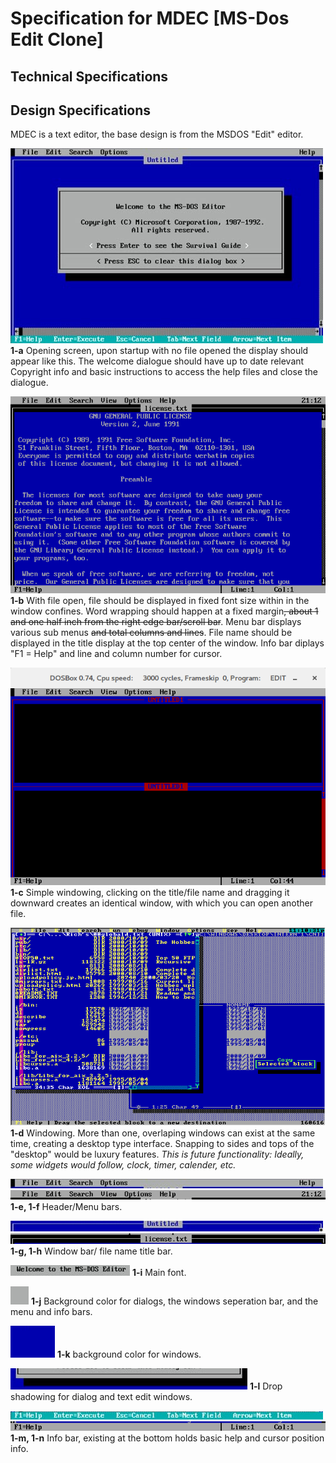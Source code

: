 # Specification for MDEC [MS-Dos Edit Clone]

## Technical Specifications


## Design Specifications

MDEC is a text editor, the base design is from the MSDOS "Edit" editor.

![1-a](./edit.jpg)
**1-a** Opening screen, upon startup with no file opened the display should appear like this. The welcome dialogue should have up to date relevant Copyright info and basic instructions to access the help files and close the dialogue.

![1-b](./fileopen.png)
**1-b** With file open, file should be displayed in fixed font size within in the window confines. Word wrapping should happen at a fixed margin~~, about 1 and one half inch from the right edge bar/scroll bar~~. Menu bar displays various sub menus ~~and total columns and lines~~. File name should be displayed in the title display at the top center of the window. Info bar diplays "F1 = Help" and line and column number for cursor.

![1-c](./simplewindows.png)
**1-c** Simple windowing, clicking on the title/file name and dragging it downward creates an identical window, with which you can open another file.

![1-d](./windows.png)
**1-d** Windowing. More than one, overlaping windows can exist at the same time, creating a desktop type interface. Snapping to sides and tops of the "desktop" would be luxury features. *This is future functionality: Ideally, some widgets would follow, clock, timer, calender, etc.*

![1-e](./header.jpg)
![1-f](./header1.jpg)
**1-e, 1-f** Header/Menu bars.

![1-g](./windowbar.jpg)
![1-h](./windowbar1.jpg)
**1-g, 1-h** Window bar/ file name title bar.

![1-i](./font.jpg)
**1-i** Main font.

![1-j](./dialog-barbg.jpg)
**1-j** Background color for dialogs, the windows seperation bar, and the menu and info bars.

![1-k](./windowbg.jpg)
**1-k** background color for windows.

![1-l](./windowshadow.jpg)
**1-l** Drop shadowing for dialog and text edit windows.

![1-m](./infobar.jpg)
![1-n](./infobar1.png)
**1-m, 1-n** Info bar, existing at the bottom holds basic help and cursor position info.

